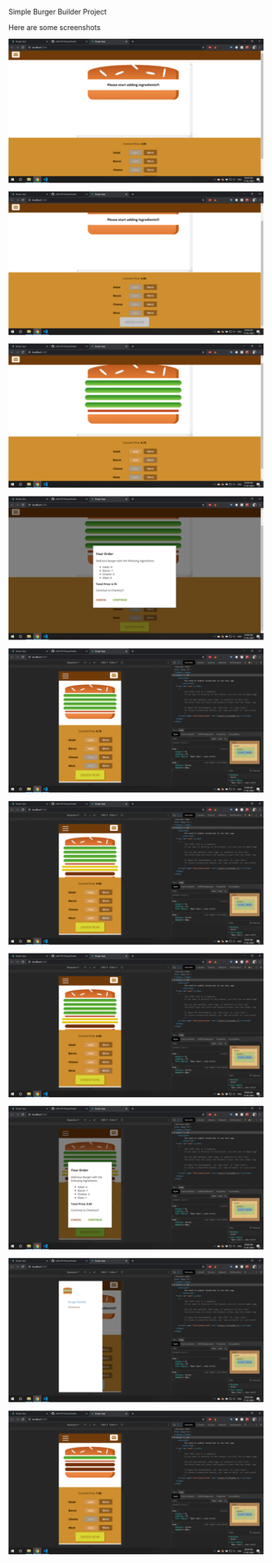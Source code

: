 Simple Burger Builder Project 

Here are some screenshots

![](screenshots/Screenshot41.png)


![](screenshots/Screenshot43.png)


![](screenshots/Screenshot44.png)


![](screenshots/Screenshot45.png)


![](screenshots/Screenshot46.png)


![](screenshots/Screenshot47.png)


![](screenshots/Screenshot48.png)


![](screenshots/Screenshot49.png)


![](screenshots/Screenshot52.png)


![](screenshots/Screenshot53.png)
